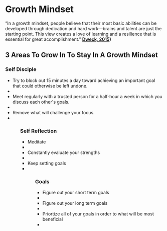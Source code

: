 # Growth Mindset

“In a growth mindset, people believe that their most basic abilities can be developed through dedication and hard work—brains and talent are just the starting point. This view creates a love of learning and a resilience that is essential for great accomplishment.” **[Dweck, 2015](https://www.renaissance.com/edword/growth-mindset/#:~:text=Growth%20mindset%3A%20%E2%80%9CIn%20a%20growth,Dweck%2C%202015))**

## 3 Areas To Grow In To Stay In A Growth Mindset

### Self Disciple

<ul>

<li>Try to block out 15 minutes a day toward achieving an important goal that could otherwise be left undone.<li>
<li>Meet regularly with a trusted person for a half-hour a week in which you discuss each other's goals.<li>
<li>Remove what will challenge your focus.<li>

<ul>

### Self Reflection

<ul>

<li>Meditate<li>
<li>Constantly evaluate your strengths<li>
<li>Keep setting goals<li>

<ul>

### Goals

<ul>

<li>Figure out your short term goals<li>
<li>Figure out your long term goals<li>
<li>Priortize all of your goals in order to what will be most beneficial<li>

<ul>

